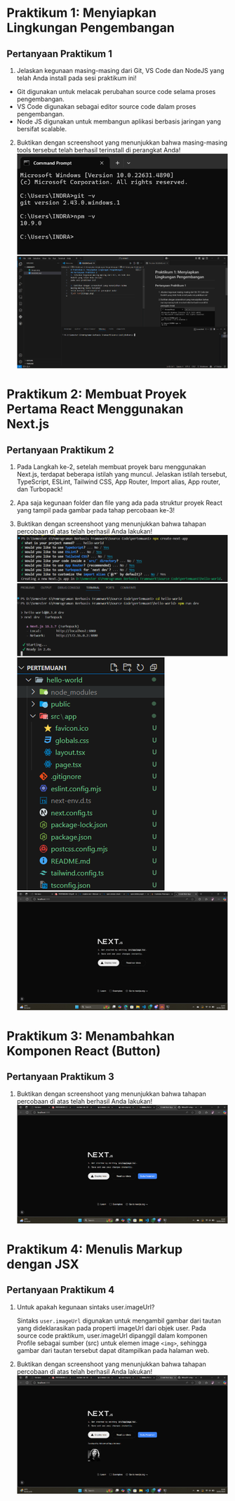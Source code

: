 # Praktikum 1: Menyiapkan Lingkungan Pengembangan 
## Pertanyaan Praktikum 1 
1. Jelaskan kegunaan masing-masing dari Git, VS Code dan NodeJS yang telah Anda install 
pada sesi praktikum ini! 

- Git digunakan untuk melacak perubahan source code selama proses pengembangan.
- VS Code digunakan sebagai editor source code dalam proses pengembangan.
- Node JS digunakan untuk membangun aplikasi berbasis jaringan yang bersifat scalable.

2. Buktikan dengan screenshoot yang menunjukkan bahwa masing-masing tools tersebut 
telah berhasil terinstall di perangkat Anda!
![alt text](image.png)
![alt text](image-1.png)

# Praktikum 2: Membuat Proyek Pertama React Menggunakan Next.js
## Pertanyaan Praktikum 2 
1. Pada Langkah ke-2, setelah membuat proyek baru menggunakan Next.js, terdapat beberapa 
istilah yang muncul. Jelaskan istilah tersebut, TypeScript, ESLint, Tailwind CSS, App 
Router, Import alias, App router, dan Turbopack! 

2. Apa saja kegunaan folder dan file yang ada pada struktur proyek React yang tampil pada 
gambar pada tahap percobaan ke-3! 

3. Buktikan dengan screenshoot yang menunjukkan bahwa tahapan percobaan di atas telah 
berhasil Anda lakukan! 
![alt text](image-6.png)
![alt text](image-3.png)
![alt text](image-2.png)
![alt text](image-5.png)

# Praktikum 3: Menambahkan Komponen React (Button)
## Pertanyaan Praktikum 3 
1. Buktikan dengan screenshoot yang menunjukkan bahwa tahapan percobaan di atas telah 
berhasil Anda lakukan!
![alt text](image-4.png)

# Praktikum 4: Menulis Markup dengan JSX
## Pertanyaan Praktikum 4 
1. Untuk apakah kegunaan sintaks user.imageUrl? 
    
    Sintaks `user.imageUrl` digunakan untuk mengambil gambar dari tautan yang dideklarasikan pada properti imageUrl dari objek user. Pada source code praktikum, user.imageUrl dipanggil dalam komponen Profile sebagai sumber (src) untuk elemen image `<img>`, sehingga gambar dari tautan tersebut dapat ditampilkan pada halaman web.
2. Buktikan dengan screenshoot yang menunjukkan bahwa tahapan percobaan di atas telah 
berhasil Anda lakukan!
![alt text](image-7.png)

